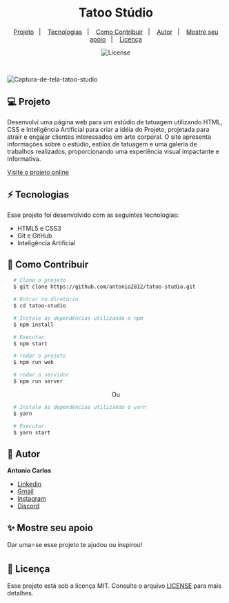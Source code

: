 <h1 align="center"> Tatoo Stúdio </h1>

<p align="center">
  <a href="#--projeto">Projeto</a>&nbsp;&nbsp;&nbsp;|&nbsp;&nbsp;&nbsp;
  <a href="#--tecnologias">Tecnologias</a>&nbsp;&nbsp;&nbsp;|&nbsp;&nbsp;&nbsp;
  <a href="#--como-contribuir">Como Contribuir</a>&nbsp;&nbsp;&nbsp;|&nbsp;&nbsp;&nbsp;
  <a href="#--autor">Autor</a>&nbsp;&nbsp;&nbsp;|&nbsp;&nbsp;&nbsp;
  <a href="#--mostre-seu-apoio">Mostre seu apoio</a>&nbsp;&nbsp;&nbsp;|&nbsp;&nbsp;&nbsp;
  <a href="#memo--licença">Licença</a>
</p>

<p align="center">
  <img alt="License" src="https://img.shields.io/static/v1?label=license&message=MIT&color=49AA26&labelColor=000000">
</p>

<br>

![Captura-de-tela-tatoo-studio](https://github.com/user-attachments/assets/335b36fb-6cca-4294-b15a-9489e24f5465)


## 💻  Projeto

Desenvolvi uma página web para um estúdio de tatuagem utilizando HTML, CSS e Inteligência Artificial para criar a idéia do Projeto, projetada para atrair e engajar clientes interessados em arte corporal. O site apresenta informações sobre o estúdio, estilos de tatuagem e uma galeria de trabalhos realizados, proporcionando uma experiência visual impactante e informativa.

[Visite o projeto online](https://antonio2812.github.io/tatoo-studio/)

## ⚡  Tecnologias

Esse projeto foi desenvolvido com as seguintes tecnologias:

- HTML5 e CSS3
- Git e GitHub
- Inteligência Artificial

## 🤝  Como Contribuir

```bash
  # Clone o projeto
  $ git clone https://github.com/antonio2812/tatoo-studio.git
````

```bash
  # Entrar no diretório
  $ cd tatoo-studio
```

```bash
  # Instale as dependências utilizando o npm
  $ npm install
```

```bash
  # Executar
  $ npm start
```

```bash
  # rodar o projeto
  $ npm run web
```

```bash
  # rodar o servidor
  $ npm run server
```

<p align="center">Ou</p>

```bash
  # Instale as dependências utilizando o yarn
  $ yarn
```

```bash
  # Executar
  $ yarn start
```

## 👤  Autor

**Antonio  Carlos**

* [Linkedin](https://www.linkedin.com/in/antonio-carlos-de-souza-junior/)
* [Gmail](mailto:acarlosdesouzajunior@gmail.com)
* [Instagram](https://www.instagram.com/carlosdesouzajunior.antonio/)
* [Discord](https://discord.com/channels/@me)

## ✨  Mostre seu apoio

Dar uma⭐️se esse projeto te ajudou ou inspirou!

## :memo:  Licença

Esse projeto está sob a licença MIT. Consulte o arquivo <a href="https://github.com/antonio2812/tatoo-studio/blob/main/LICENSE">LICENSE</a> para mais detalhes.
